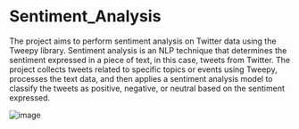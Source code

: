# Sentiment_Analysis
The project aims to perform sentiment analysis on Twitter data using the Tweepy library. Sentiment analysis is an NLP technique that determines the sentiment expressed in a piece of text, in this case, tweets from Twitter. The project collects tweets related to specific topics or events using Tweepy, processes the text data, and then applies a sentiment analysis model to classify the tweets as positive, negative, or neutral based on the sentiment expressed.

![image](https://github.com/Shivansh-Garg/Sentiment_Analysis/assets/79331252/a2c257a6-2115-42fd-86dd-320306c5a2dc)


